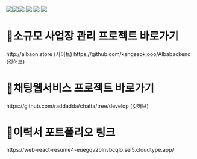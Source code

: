 <img src="https://img.shields.io/badge/javascript-F7DF1E?style=flat&logo=javascript&logoColor=white"/><img src="https://img.shields.io/badge/git-F05032?style=flat&logo=git&logoColor=white"/><img src="https://img.shields.io/badge/spring-6DB33F?style=flat&logo=spring&logoColor=white"/>
<img src="https://img.shields.io/badge/springboot-6DB33F?style=flat&logo=springboot&logoColor=white"/>
<img src="https://img.shields.io/badge/node.js-339933?style=flat&logo=node.js&logoColor=white"/>
<img src="https://img.shields.io/badge/java-007054?style=flat&logo=java&logoColor=white"/>




<h1>🧷소규모 사업장 관리 프로젝트 바로가기</h1>
http://albaon.store (사이트)
https://github.com/kangseokjooo/Albabackend (깃허브)

<h1>🧷채팅웹서비스 프로젝트 바로가기</h1>
https://github.com/raddadda/chatta/tree/develop (깃허브)

<h1>📄이력서 포트폴리오 링크</h1>
https://web-react-resume4-euegqv2blnvbcqlo.sel5.cloudtype.app/ 
